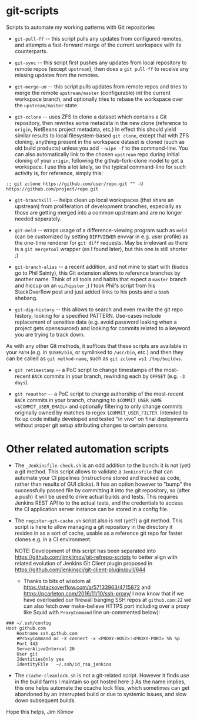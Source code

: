 # git-scripts
Scripts to automate my working patterns with Git repositories

* `git-pull-ff` -- this script pulls any updates from configured remotes, and
attempts a fast-forward merge of the current workspace with its counterparts.

* `git-sync` -- this script first pushes any updates from local repository to
remote repos (except `upstream`), then does a `git pull-ff` to receive any
missing updates from the remotes.

* `git-merge-um` -- this script pulls updates from remote repos and tries to
merge the remote `upstream/master` (configurable) int the current workspace
branch, and optionally tries to rebase the workspace over the `upstream/master`
state.

* `git-zclone` -- uses ZFS to clone a dataset which contains a Git repository,
then rewrites some metadata in the new clone (reference to `origin`, NetBeans
project metadata, etc.) In effect this should yield similar results to local
filesystem-based `git clone`, except that with ZFS cloning, anything present
in the workspace dataset is cloned (such as old build products) unless you
add `--wipe -f` to the command-line. You can also automatically link to the
chosen `upstream` repo during initial cloning of your `origin`, following the
github-fork-clone model to get a workspace. I use this a lot lately, so the
typical command-line for such activity is, for reference, simply this:
````
:; git zclone https://github.com/user/repo.git "" -U https://github.com/project/repo.git
````

* `git-branchkill` -- helps clean up local workspaces (that share an upstream)
from proliferation of development branches, especially as those are getting
merged into a common upstream and are no longer needed separately.

* `git-meld` -- wraps usage of a difference-viewing program such as `meld`
(can be customized by setting `DIFFVIEWER` envvar in e.g. user profile) as
the one-time renderer for `git diff` requests. May be irrelevant as there is
a `git mergetool` wrapper (as I found later), but this one is still shorter ;)

* `git-branch-alias` -- a recent addition, and not mine to start with (kudos
go to Phil Sainty), this Git extension allows to reference branches by another
name. Think of all tools and habits that expect a `master` branch and hiccup
on an `oi/hipster` ;) I took Phil's script from his StackOverflow post and
just added links to his posts and a `bash` shebang.

* `git-dig-history` -- this allows to search and even rewrite the git repo
history, looking for a specified PATTERN. Use-cases include replacement of
sensitive data (e.g. avoid password leaking when a project gets opensourced)
and looking for commits related to a keyword you are trying to track down.

As with any other Git methods, it suffices that these scripts are available in
your `PATH` (e.g. in `$USER/bin`, or symlinked to `/usr/bin`, etc.) and then
they can be called as `git method-name`, such as `git zclone ws1 /tmp/buildws`.

* `git retimestamp` -- a PoC script to change timestamps of the most-recent
`BACK` commits in your branch, rewinding each by `OFFSET` (e.g. `-3 days`).

* `git reauthor` -- a PoC script to change authorship of the most-recent `BACK`
commits in your branch, changing to `$COMMIT_USER_NAME <$COMMIT_USER_EMAIL>`
and optionally filtering to only change commits originally owned by matches
to regex `$COMMIT_USER_FILTER`. Intended to fix up code initially developed
and tested "in vivo" on final deployments without proper git setup attributing
changes to certain persons.

# Other related automation scripts

* The `_Jenkinsfile-check.sh` is an odd addition to the bunch: it is not (yet)
a git method. This script allows to validate a `Jenkinsfile` that can automate
your CI pipelines (instructions stored and tracked as code, rather than results
of GUI clicks). It has an option however to "bump" the successfully passed file
by committing it into the git repository, so (after a push) it will be used to
drive actual builds and tests. This requires Jenkins REST API to to the actual
tests, and the credentials to access the CI application server instance can be
stored in a config file.

* The `register-git-cache.sh` script also is not (yet?) a git method.
This script is here to allow managing a git repository in the directory it
resides in as a sort of cache, usable as a reference git repo for faster
clones e.g. in a CI environment.

    NOTE: Development of this script has been separated into
    https://github.com/jimklimov/git-refrepo-scripts
    to better align with related evolution of Jenkins Git Client plugin
    proposed in https://github.com/jenkinsci/git-client-plugin/pull/644

    * Thanks to bits of wisdom at https://stackoverflow.com/a/57133963/4715872
      and https://pcarleton.com/2016/11/10/ssh-proxy/ I now know that if we have
      overloaded our firewall banging SSH repos at `github.com:22` we can also
      fetch over make-believe HTTPS port including over a proxy like Squid with
      `ProxyCommand` line un-commented below):
````
### ~/.ssh/config
Host github.com
    Hostname ssh.github.com
    #ProxyCommand nc -X connect -x <PROXY-HOST>:<PROXY-PORT> %h %p
    Port 443
    ServerAliveInterval 20
    User git
    IdentitiesOnly yes
    IdentityFile   ~/.ssh/id_rsa_jenkins
````

* The `ccache-cleanlock.sh` is not a git-related script. However it finds use
in the build farms I maintain so got hosted here :) As the name implies, this
one helps automate the ccache lock files, which sometimes can get abandoned by
an interrupted build or due to systemic issues, and slow down subsequent builds.

Hope this helps,
Jim Klimov
